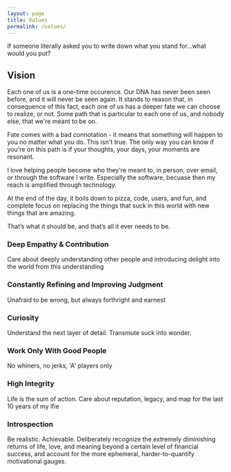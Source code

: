 ```yaml
---
layout: page
title: Values
permalink: /values/
---
```


If someone literally asked you to write down what you stand for...what
would you put?

## Vision

Each one of us is a one-time occurence. Our DNA has never been seen
before, and it will never be seen again. It stands to reason that, in
consequence of this fact, each one of us has a deeper fate we can choose
to realize, or not. Some path that is particular to each one of us, and
nobody else, that we're meant to be on.

Fate comes with a bad connotation - it means that something will happen
to you no matter what you do. This isn't true. The only way you can know
if you're on this path is if your thoughts, your days, your moments are
resonant.

I love helping people become who they're meant to, in person, over
email, or through the software I write. Especially the software, becuase
then my reach is amplified through technology.

At the end of the day, it boils down to pizza, code, users, and fun, and
complete focus on replacing the things that suck in this world with new
things that are amazing.

That’s what it should be, and that’s all it ever needs to be.

### Deep Empathy & Contribution
Care about deeply understanding other people and introducing delight into
the world from this understanding

### Constantly Refining and Improving Judgment
Unafraid to be wrong, but always forthright and earnest

### Curiosity
Understand the next layer of detail. Transmute suck into wonder.

### Work Only With Good People
No whiners, no jerks, 'A' players only

### High Integrity
Life is the sum of action. Care about reputation, legacy, and map for the last 10 years of my lfie

### Introspection
Be realistic. Achievable. Deliberately recognize the extremely diminishing returns of life, love, and meaning beyond a certain level of financial success, and account for the more ephemeral, harder-to-quantify motivational gauges.
